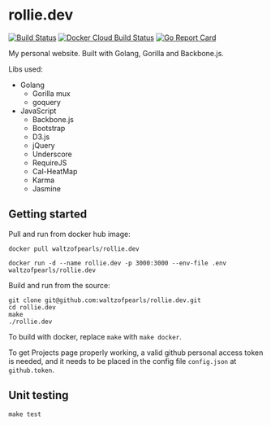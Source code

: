 # rollie.dev

[![Build Status](https://travis-ci.org/waltzofpearls/rollie.dev.svg)](https://travis-ci.org/waltzofpearls/rollie.dev)
[![Docker Cloud Build Status](https://img.shields.io/docker/cloud/build/waltzofpearls/rollie.dev)](https://hub.docker.com/r/waltzofpearls/rollie.dev)
[![Go Report Card](https://goreportcard.com/badge/github.com/waltzofpearls/rollie.dev)](https://goreportcard.com/report/github.com/waltzofpearls/rollie.dev)

My personal website. Built with Golang, Gorilla and Backbone.js.

Libs used:

* Golang
  * Gorilla mux
  * goquery
* JavaScript
  * Backbone.js
  * Bootstrap
  * D3.js
  * jQuery
  * Underscore
  * RequireJS
  * Cal-HeatMap
  * Karma
  * Jasmine

## Getting started

Pull and run from docker hub image:

```
docker pull waltzofpearls/rollie.dev

docker run -d --name rollie.dev -p 3000:3000 --env-file .env waltzofpearls/rollie.dev
```

Build and run from the source:

```
git clone git@github.com:waltzofpearls/rollie.dev.git
cd rollie.dev
make
./rollie.dev
```

To build with docker, replace `make` with `make docker`.

To get Projects page properly working, a valid github personal access token
is needed, and it needs to be placed in the config file `config.json` at
`github.token`.

## Unit testing

```
make test
```
